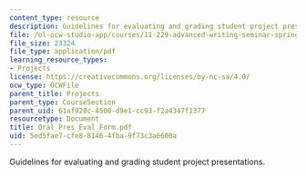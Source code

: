 ```yaml
---
content_type: resource
description: Guidelines for evaluating and grading student project presentations.
file: /ol-ocw-studio-app/courses/11-229-advanced-writing-seminar-spring-2004/5ed5fae7cfe881464fba9f73c3a6600a_Oral_Pres_Eval_Form.pdf
file_size: 23324
file_type: application/pdf
learning_resource_types:
- Projects
license: https://creativecommons.org/licenses/by-nc-sa/4.0/
ocw_type: OCWFile
parent_title: Projects
parent_type: CourseSection
parent_uid: 61af928c-4500-d9e1-cc93-f2a4347f1377
resourcetype: Document
title: Oral_Pres_Eval_Form.pdf
uid: 5ed5fae7-cfe8-8146-4fba-9f73c3a6600a
---
```

Guidelines for evaluating and grading student project presentations.